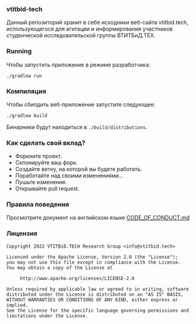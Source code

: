### vtitbid-tech

Данный репозиторий хранит в себе исходники веб-сайта vtitbid.tech,
использующегося для агитации и информирования участников студенческой 
исследовательской группы ВТИТБиД.ТЕХ.

### Running

Чтобы запустить приложение в режиме разработчика:

```shell
./gradlew run
```

### Компиляция

Чтобы сбилдить веб-приложение запустите следующее:

```shell
./gradlew build
```

Бинарники будут находиться в `./build/distributions`.

### Как сделать свой вклад?

- Форкните проект.
- Склонируйте ваш форк.
- Создайте ветку, на которой вы будете работать.
- Поработайте над своими изменениями...
- Пушьте изменения.
- Открывайте pull request.

### Правила поведения

Просмотрите документ на английском языке [CODE_OF_CONDUCT.md](./CODE_OF_CONDUCT.md)

### Лицензия

```
Copyright 2022 VTITBiD.TECH Research Group <info@vtitbid.tech>

Licensed under the Apache License, Version 2.0 (the "License");
you may not use this file except in compliance with the License.
You may obtain a copy of the License at

     http://www.apache.org/licenses/LICENSE-2.0

Unless required by applicable law or agreed to in writing, software
distributed under the License is distributed on an "AS IS" BASIS,
WITHOUT WARRANTIES OR CONDITIONS OF ANY KIND, either express or implied.
See the License for the specific language governing permissions and
limitations under the License.
```